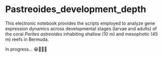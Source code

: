 # Pastreoides_development_depth

This electronic notebook provides the scripts employed to analyze gene expression dynamics across developmental stages (larvae and adults) of the coral _Porites astreoides_ inhabiting shallow (10 m) and mesophotic (45 m) reefs in Bermuda.

In progress... 😁👩🏻‍💻
